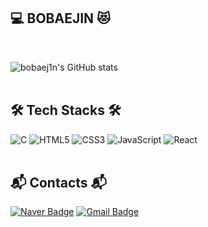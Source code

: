 ## 💻 BOBAEJIN 😻
<br>

![bobaej1n's GitHub stats](https://github-readme-stats.vercel.app/api?username=bobaej1n&show_icons=true&theme=tokyonight)
<br><br>
## 🛠 Tech Stacks 🛠
![C](https://img.shields.io/badge/C-A8B9CC?style=flat-square&logo=C&logoColor=white)
![HTML5](https://img.shields.io/badge/HTML5-E34F26?style=flat-square&logo=HTML5&logoColor=white)
![CSS3](https://img.shields.io/badge/CSS3-1572B6?style=flat-square&logo=CSS3&logoColor=white)
![JavaScript](https://img.shields.io/badge/JavaScript-F7DF1E?style=flat-square&logo=JavaScript&logoColor=white)
![React](https://img.shields.io/badge/React-61DAFB?style=flat-square&logo=React&logoColor=white)
<br><br>
## 📬 Contacts 📬
[![Naver Badge](https://img.shields.io/badge/Naver-03C75A?style=flat-square&logo=Naver&logoColor=white&link=mailto:bo_bae_jin@naver.com)](mailto:bo_bae_jin@naver.com)
[![Gmail Badge](https://img.shields.io/badge/Gmail-d14836?style=flat-square&logo=Gmail&logoColor=white&link=mailto:leehyejin0331@gmail.com)](mailto:leehyejin0331@gmail.com)
